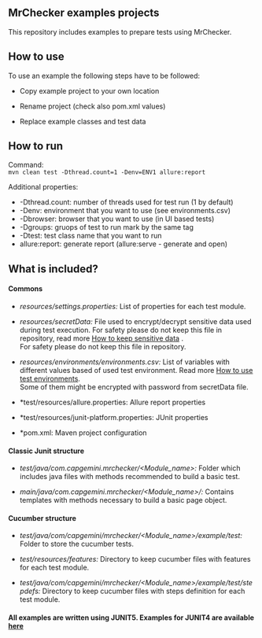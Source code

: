 MrChecker examples projects
-------------------

This repository includes examples to prepare tests using MrChecker.

## How to use

To use an example the following steps have to be followed:

* Copy example project to your own location

* Rename project (check also pom.xml values)

* Replace example classes and test data

## How to run

Command:\
`mvn clean test -Dthread.count=1 -Denv=ENV1 allure:report`

Additional properties:
- -Dthread.count: number of threads used for test run (1 by default)
- -Denv: environment that you want to use (see environments.csv)
- -Dbrowser: browser that you want to use (in UI based tests)
- -Dgroups: gruops of test to run mark by the same tag
- -Dtest: test class name that you want to run
- allure:report: generate report (allure:serve - generate and open) 


## What is included?

#### Commons


* *resources/settings.properties:* List of properties for each test module.

* *resources/secretData:* File used to encrypt/decrypt sensitive data used during test execution. For safety please do not keep this file in repository, read more [How to keep sensitive data](https://github.com/devonfw/mrchecker/wiki/Core-Test-Module-Different-Environments#encrypting-sensitive-data) .\
  For safety please do not keep this file in repository.

* *resources/environments/environments.csv:* List of variables with different values based of used test environment. Read more [How to use test environments](https://github.com/devonfw/mrchecker/wiki/Core-Test-Module-Different-Environments#system-under-test-environments). \
Some of them might be encrypted with password from secretData file.
* *test/resources/allure.properties: Allure report properties

* *test/resources/junit-platform.properties: JUnit properties

* *pom.xml: Maven project configuration


#### Classic Junit structure

* *test/java/com.capgemini.mrchecker/<Module_name>:* Folder which includes java files with methods recommended to build a basic test.

* *main/java/com.capgemini.mrchecker/<Module_name>/:* Contains templates with methods necessary to build a basic page object.

#### Cucumber structure

* *test/java/com/capgemini/mrchecker/<Module_name>/example/test:* Folder to store the cucumber tests.

* *test/resources/features:* Directory to keep cucumber files with features for each test module.

* *test/java/com/capgemini/mrchecker/<Module_name>/example/test/stepdefs:* Directory to keep cucumber files with steps definition for each test module.







#### All examples are written using JUNIT5. Examples for JUNIT4 are available [here](https://github.com/devonfw/mrchecker/tree/junit4)

